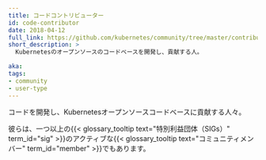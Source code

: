```yaml
---
title: コードコントリビューター
id: code-contributor
date: 2018-04-12
full_link: https://github.com/kubernetes/community/tree/master/contributors/devel
short_description: >
  Kubernetesのオープンソースのコードベースを開発し、貢献する人。

aka: 
tags:
- community
- user-type
---
```

 コードを開発し、Kubernetesオープンソースコードベースに貢献する人々。

<!--more--> 

彼らは、一つ以上の{{< glossary_tooltip text="特別利益団体（SIGs）" term_id="sig" >}}のアクティブな{{< glossary_tooltip text="コミュニティメンバー" term_id="member" >}}でもあります。
